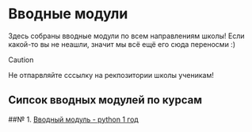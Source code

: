 # Вводные модули

Здесь собраны вводные модули по всем направлениям школы! Если какой-то вы не неашли, значит мы всё ещё его сюда переносми :)

> [!CAUTION]
> Не отпарвляйте сссылку на рекпозитории школы ученикам!

## Сипсок вводных модулей по курсам
##№ 1. [Вводный модуль - python 1 год](https://github.com/IT-Compot/Introduction-modules/blob/main/python/README.md)
